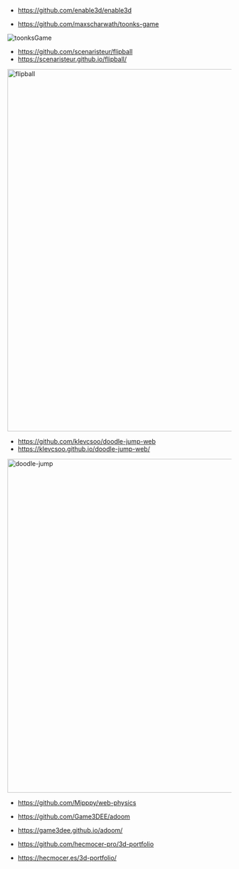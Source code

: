 - https://github.com/enable3d/enable3d


- https://github.com/maxscharwath/toonks-game

![toonksGame](https://github.com/Boyquotes/awesome_enable3d/assets/417514/41241d65-a2cb-4b26-a535-d6d86f65a460)

- https://github.com/scenaristeur/flipball
- https://scenaristeur.github.io/flipball/
<img width="815" alt="flipball" src="https://github.com/Boyquotes/awesome_enable3d/assets/417514/628c8c3a-2744-4696-9d31-44913f678e44">


- https://github.com/klevcsoo/doodle-jump-web
- https://klevcsoo.github.io/doodle-jump-web/
<img width="751" alt="doodle-jump" src="https://github.com/Boyquotes/awesome_enable3d/assets/417514/4f13d61c-ce03-4385-86e3-6eacd36d4a7f">


- https://github.com/Mipppy/web-physics

- https://github.com/Game3DEE/adoom
- https://game3dee.github.io/adoom/

- https://github.com/hecmocer-pro/3d-portfolio
- https://hecmocer.es/3d-portfolio/
